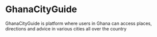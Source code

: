 # GhanaCityGuide
GhanaCityGuide is platform where users in Ghana can access places, directions and advice in various cities all over the country 
